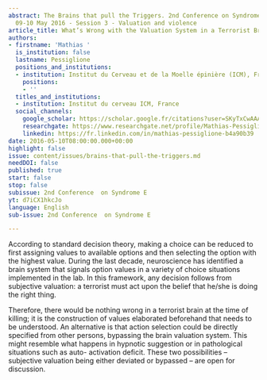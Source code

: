 ```yaml
---
abstract: The Brains that pull the Triggers. 2nd Conference on Syndrome E, Paris IAS,
  09-10 May 2016 - Session 3 - Valuation and violence
article_title: What’s Wrong with the Valuation System in a Terrorist Brain?
authors:
- firstname: 'Mathias '
  is_institution: false
  lastname: Pessiglione
  positions_and_institutions:
  - institution: Institut du Cerveau et de la Moelle épinière (ICM), France
    positions:
    - ''
  titles_and_institutions:
  - institution: Institut du cerveau ICM, France
  social_channels:
    google_scholar: https://scholar.google.fr/citations?user=SKyTxCwAAAAJ&hl=en
    researchgate: https://www.researchgate.net/profile/Mathias-Pessiglione
    linkedin: https://fr.linkedin.com/in/mathias-pessiglione-b4a90b39
date: 2016-05-10T08:00:00.000+00:00
highlight: false
issue: content/issues/brains-that-pull-the-triggers.md
needDOI: false
published: true
start: false
stop: false
subissue: 2nd Conference  on Syndrome E
yt: d7iCX1hkcJo
language: English
sub-issue: 2nd Conference  on Syndrome E

---
```

According to standard decision theory, making a choice can be reduced to first assigning values to available options and then selecting the option with the highest value. During the last decade, neuroscience has identified a brain system that signals option values in a variety of choice situations implemented in the lab. In this framework, any decision follows from subjective valuation: a terrorist must act upon the belief that he/she is doing the right thing. 

Therefore, there would be nothing wrong in a terrorist brain at the time of killing; it is the construction of values elaborated beforehand that needs to be understood. An alternative is that action selection could be directly specified from other persons, bypassing the brain valuation system. This might resemble what happens in hypnotic suggestion or in pathological situations such as auto- activation deficit. These two possibilities – subjective valuation being either deviated or bypassed – are open for discussion.

<Youtube yt="d7iCX1hkcJo" caption="What’s Wrong with the Valuation System in a Terrorist Brain?" start="false" stop="false"></Youtube>